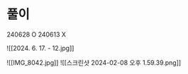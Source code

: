 # 풀이


240628 O
240613 X

![[2024. 6. 17. - 12.jpg]]

![[IMG_8042.jpg]]
![[스크린샷 2024-02-08 오후 1.59.39.png]]